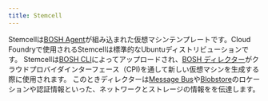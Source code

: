 ```yaml
---
title: Stemcell
---
```


Stemcellは[BOSH Agent](agent.html)が組み込まれた仮想マシンテンプレートです。Cloud Foundryで使用されるStemcellは標準的なUbuntuディストリビューションです。
Stemcellは[BOSH CLI](#bosh-cli)によってアップロードされ、[BOSH ディレクター](director.html)がクラウドプロバイダインターフェース（CPI)を通して新しい仮想マシンを生成する際に使用されます。
このときディレクターは[Message Bus](messaging.html)や[Blobstore](blobstore.html)のロケーションや認証情報といった、ネットワークとストレージの情報をを伝達します。
